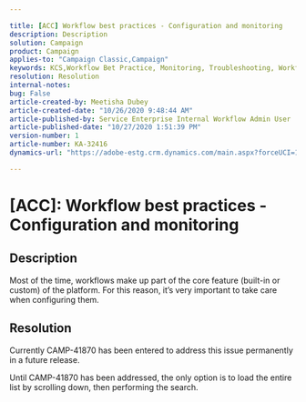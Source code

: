 ```yaml
---

title: [ACC] Workflow best practices - Configuration and monitoring  
description: Description  
solution: Campaign  
product: Campaign  
applies-to: "Campaign Classic,Campaign"  
keywords: KCS,Workflow Bet Practice, Monitoring, Troubleshooting, Workflow Performance, Workflow Slow  
resolution: Resolution  
internal-notes:   
bug: False  
article-created-by: Meetisha Dubey  
article-created-date: "10/26/2020 9:48:44 AM"  
article-published-by: Service Enterprise Internal Workflow Admin User  
article-published-date: "10/27/2020 1:51:39 PM"  
version-number: 1  
article-number: KA-32416  
dynamics-url: "https://adobe-estg.crm.dynamics.com/main.aspx?forceUCI=1&pagetype=entityrecord&etn=knowledgearticle&id=91217b42-7017-eb11-a812-000d3a593b88"

---
```


# [ACC]: Workflow best practices - Configuration and monitoring

## Description

Most of the time, workflows make up part of the core feature (built-in or custom) of the platform. For this reason, it’s very important to take care when configuring them.

## Resolution

Currently CAMP-41870 has been entered to address this issue permanently in a future release.

Until CAMP-41870 has been addressed, the only option is to load the entire list by scrolling down, then performing the search.
